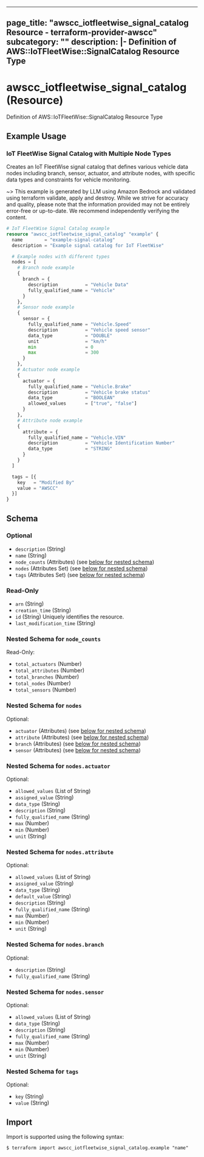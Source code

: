
---
page_title: "awscc_iotfleetwise_signal_catalog Resource - terraform-provider-awscc"
subcategory: ""
description: |-
  Definition of AWS::IoTFleetWise::SignalCatalog Resource Type
---

# awscc_iotfleetwise_signal_catalog (Resource)

Definition of AWS::IoTFleetWise::SignalCatalog Resource Type

## Example Usage

### IoT FleetWise Signal Catalog with Multiple Node Types

Creates an IoT FleetWise signal catalog that defines various vehicle data nodes including branch, sensor, actuator, and attribute nodes, with specific data types and constraints for vehicle monitoring.

~> This example is generated by LLM using Amazon Bedrock and validated using terraform validate, apply and destroy. While we strive for accuracy and quality, please note that the information provided may not be entirely error-free or up-to-date. We recommend independently verifying the content.

```terraform
# IoT FleetWise Signal Catalog example
resource "awscc_iotfleetwise_signal_catalog" "example" {
  name        = "example-signal-catalog"
  description = "Example signal catalog for IoT FleetWise"

  # Example nodes with different types
  nodes = [
    # Branch node example
    {
      branch = {
        description          = "Vehicle Data"
        fully_qualified_name = "Vehicle"
      }
    },
    # Sensor node example
    {
      sensor = {
        fully_qualified_name = "Vehicle.Speed"
        description          = "Vehicle speed sensor"
        data_type            = "DOUBLE"
        unit                 = "km/h"
        min                  = 0
        max                  = 300
      }
    },
    # Actuator node example
    {
      actuator = {
        fully_qualified_name = "Vehicle.Brake"
        description          = "Vehicle brake status"
        data_type            = "BOOLEAN"
        allowed_values       = ["true", "false"]
      }
    },
    # Attribute node example
    {
      attribute = {
        fully_qualified_name = "Vehicle.VIN"
        description          = "Vehicle Identification Number"
        data_type            = "STRING"
      }
    }
  ]

  tags = [{
    key   = "Modified By"
    value = "AWSCC"
  }]
}
```

<!-- schema generated by tfplugindocs -->
## Schema

### Optional

- `description` (String)
- `name` (String)
- `node_counts` (Attributes) (see [below for nested schema](#nestedatt--node_counts))
- `nodes` (Attributes Set) (see [below for nested schema](#nestedatt--nodes))
- `tags` (Attributes Set) (see [below for nested schema](#nestedatt--tags))

### Read-Only

- `arn` (String)
- `creation_time` (String)
- `id` (String) Uniquely identifies the resource.
- `last_modification_time` (String)

<a id="nestedatt--node_counts"></a>
### Nested Schema for `node_counts`

Read-Only:

- `total_actuators` (Number)
- `total_attributes` (Number)
- `total_branches` (Number)
- `total_nodes` (Number)
- `total_sensors` (Number)


<a id="nestedatt--nodes"></a>
### Nested Schema for `nodes`

Optional:

- `actuator` (Attributes) (see [below for nested schema](#nestedatt--nodes--actuator))
- `attribute` (Attributes) (see [below for nested schema](#nestedatt--nodes--attribute))
- `branch` (Attributes) (see [below for nested schema](#nestedatt--nodes--branch))
- `sensor` (Attributes) (see [below for nested schema](#nestedatt--nodes--sensor))

<a id="nestedatt--nodes--actuator"></a>
### Nested Schema for `nodes.actuator`

Optional:

- `allowed_values` (List of String)
- `assigned_value` (String)
- `data_type` (String)
- `description` (String)
- `fully_qualified_name` (String)
- `max` (Number)
- `min` (Number)
- `unit` (String)


<a id="nestedatt--nodes--attribute"></a>
### Nested Schema for `nodes.attribute`

Optional:

- `allowed_values` (List of String)
- `assigned_value` (String)
- `data_type` (String)
- `default_value` (String)
- `description` (String)
- `fully_qualified_name` (String)
- `max` (Number)
- `min` (Number)
- `unit` (String)


<a id="nestedatt--nodes--branch"></a>
### Nested Schema for `nodes.branch`

Optional:

- `description` (String)
- `fully_qualified_name` (String)


<a id="nestedatt--nodes--sensor"></a>
### Nested Schema for `nodes.sensor`

Optional:

- `allowed_values` (List of String)
- `data_type` (String)
- `description` (String)
- `fully_qualified_name` (String)
- `max` (Number)
- `min` (Number)
- `unit` (String)



<a id="nestedatt--tags"></a>
### Nested Schema for `tags`

Optional:

- `key` (String)
- `value` (String)

## Import

Import is supported using the following syntax:

```shell
$ terraform import awscc_iotfleetwise_signal_catalog.example "name"
```
